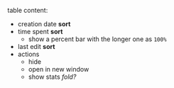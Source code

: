 table content:
- creation date __sort__
- time spent __sort__
    - show a percent bar with the longer one as `100%`
- last edit __sort__
- actions
    - hide
    - open in new window
    - show stats *fold?*